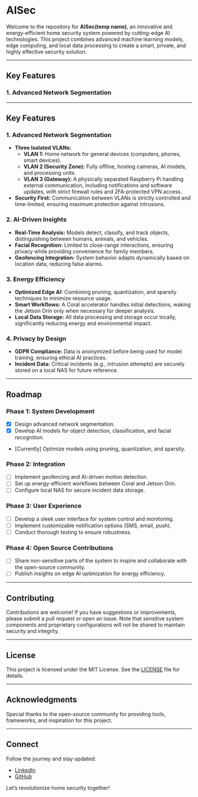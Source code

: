 # AISec
Welcome to the repository for **AISec(temp name)**, an innovative and energy-efficient home security system powered by cutting-edge AI technologies. This project combines advanced machine learning models, edge computing, and local data processing to create a smart, private, and highly effective security solution.

---

## Key Features

### 1. **Advanced Network Segmentation**

---

## Key Features

### 1. **Advanced Network Segmentation**
- **Three Isolated VLANs:**
  - **VLAN 1:** Home network for general devices (computers, phones, smart devices).
  - **VLAN 2 (Security Zone):** Fully offline, hosting cameras, AI models, and processing units.
  - **VLAN 3 (Gateway):** A physically separated Raspberry Pi handling external communication, including notifications and software updates, with strict firewall rules and 2FA-protected VPN access.
- **Security First:** Communication between VLANs is strictly controlled and time-limited, ensuring maximum protection against intrusions.

### 2. **AI-Driven Insights**
- **Real-Time Analysis:** Models detect, classify, and track objects, distinguishing between humans, animals, and vehicles.
- **Facial Recognition:** Limited to close-range interactions, ensuring privacy while providing convenience for family members.
- **Geofencing Integration:** System behavior adapts dynamically based on location data, reducing false alarms.

### 3. **Energy Efficiency**
- **Optimized Edge AI:** Combining pruning, quantization, and sparsity techniques to minimize resource usage.
- **Smart Workflows:** A Coral accelerator handles initial detections, waking the Jetson Orin only when necessary for deeper analysis.
- **Local Data Storage:** All data processing and storage occur locally, significantly reducing energy and environmental impact.

### 4. **Privacy by Design**
- **GDPR Compliance:** Data is anonymized before being used for model training, ensuring ethical AI practices.
- **Incident Data:** Critical incidents (e.g., intrusion attempts) are securely stored on a local NAS for future reference.

---

## Roadmap

### Phase 1: System Development
- [x] Design advanced network segmentation.
- [x] Develop AI models for object detection, classification, and facial recognition.
- [Currently] Optimize models using pruning, quantization, and sparsity.

### Phase 2: Integration
- [ ] Implement geofencing and AI-driven motion detection.
- [ ] Set up energy-efficient workflows between Coral and Jetson Orin.
- [ ] Configure local NAS for secure incident data storage.

### Phase 3: User Experience
- [ ] Develop a sleek user interface for system control and monitoring.
- [ ] Implement customizable notification options (SMS, email, push).
- [ ] Conduct thorough testing to ensure robustness.

### Phase 4: Open Source Contributions
- [ ] Share non-sensitive parts of the system to inspire and collaborate with the open-source community.
- [ ] Publish insights on edge AI optimization for energy efficiency.

---

## Contributing

Contributions are welcome! If you have suggestions or improvements, please submit a pull request or open an issue. Note that sensitive system components and proprietary configurations will not be shared to maintain security and integrity.

---

## License

This project is licensed under the MIT License. See the [LICENSE](LICENSE) file for details.

---

## Acknowledgments

Special thanks to the open-source community for providing tools, frameworks, and inspiration for this project.

---

## Connect

Follow the journey and stay updated:
- [LinkedIn]([https://www.linkedin.com/in/johnny-johansson-vbg/])
- [GitHub](https://github.com/TheAICrafter)

Let’s revolutionize home security together!

